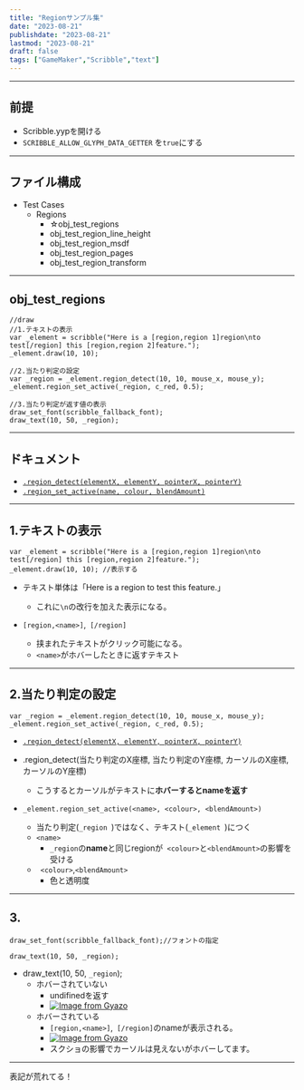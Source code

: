 ```yaml
---
title: "Regionサンプル集"
date: "2023-08-21"
publishdate: "2023-08-21"
lastmod: "2023-08-21"
draft: false
tags: ["GameMaker","Scribble","text"]
---
```


--- 
## 前提
- Scribble.yypを開ける
- `SCRIBBLE_ALLOW_GLYPH_DATA_GETTER` を`true`にする

---
## ファイル構成
- Test Cases
	- Regions
		- ☆obj_test_regions
		- obj_test_region_line_height
		- obj_test_region_msdf
		- obj_test_region_pages
		- obj_test_region_transform

---
## obj_test_regions

```draw
//draw
//1.テキストの表示
var _element = scribble("Here is a [region,region 1]region\nto test[/region] this [region,region 2]feature.");
_element.draw(10, 10);

//2.当たり判定の設定
var _region = _element.region_detect(10, 10, mouse_x, mouse_y);
_element.region_set_active(_region, c_red, 0.5);

//3.当たり判定が返す値の表示
draw_set_font(scribble_fallback_font);
draw_text(10, 50, _region);
```
---
## ドキュメント
- [`.region_detect(elementX, elementY, pointerX, pointerY)`](https://www.jujuadams.com/Scribble/#/latest/scribble-methods?id=region_detectelementx-elementy-pointerx-pointery)
- [`.region_set_active(name, colour, blendAmount)`](https://www.jujuadams.com/Scribble/#/latest/scribble-methods?id=region_set_activename-colour-blendamount)

---
## 1.テキストの表示
```draw
var _element = scribble("Here is a [region,region 1]region\nto test[/region] this [region,region 2]feature.");
_element.draw(10, 10); //表示する
```

- テキスト単体は「Here is a region to test this feature.」
	- これに`\n`の改行を加えた表示になる。

- `[region,<name>]`,` [/region]`
	- 挟まれたテキストがクリック可能になる。 
	- `<name>`がホバーしたときに返すテキスト

--- 

## 2.当たり判定の設定
```draw
var _region = _element.region_detect(10, 10, mouse_x, mouse_y);
_element.region_set_active(_region, c_red, 0.5);
```

- [`.region_detect(elementX, elementY, pointerX, pointerY)`](https://www.jujuadams.com/Scribble/#/latest/scribble-methods?id=region_detectelementx-elementy-pointerx-pointery)
 - .region_detect(当たり判定のX座標, 当たり判定のY座標, カーソルのX座標, カーソルのY座標)
	 - こうするとカーソルがテキストに**ホバーするとnameを返す**

- `_element.region_set_active(<name>, <colour>, <blendAmount>)`
	- 当たり判定(`_region `)ではなく、テキスト(`_element `)につく
	- `<name>`
		- `_region`の**name**と同じregionが` <colour>`と`<blendAmount>`の影響を受ける
	- ` <colour>`,`<blendAmount>`
		- 色と透明度
---

## 3.

```draw
draw_set_font(scribble_fallback_font);//フォントの指定

draw_text(10, 50, _region);
```

- draw_text(10, 50, `_region`);
	- ホバーされていない
		- undifinedを返す
		- [![Image from Gyazo](https://i.gyazo.com/9693dbc6df5c213f71607958fddfb6ea.png)](https://gyazo.com/9693dbc6df5c213f71607958fddfb6ea)
	- ホバーされている
		- `[region,<name>]`,` [/region]`のnameが表示される。
		- [![Image from Gyazo](https://i.gyazo.com/e7fbd0b6622a45d026f3cc8ee2e9d2c2.png)](https://gyazo.com/e7fbd0b6622a45d026f3cc8ee2e9d2c2)
		- スクショの影響でカーソルは見えないがホバーしてます。
---
表記が荒れてる！



